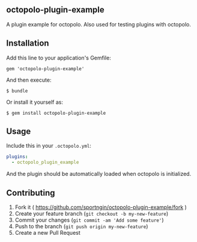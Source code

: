 octopolo-plugin-example
-----------------------

A plugin example for octopolo.  Also used for testing plugins with octopolo.


Installation
------------

Add this line to your application's Gemfile:

    gem 'octopolo-plugin-example'

And then execute:

    $ bundle

Or install it yourself as:

    $ gem install octopolo-plugin-example


Usage
-----

Include this in your `.octopolo.yml`:

```yaml
plugins:
  - octopolo_plugin_example
```

And the plugin should be automatically loaded when octopolo is initialized.


Contributing
------------

1. Fork it ( https://github.com/sportngin/octopolo-plugin-example/fork )
2. Create your feature branch (`git checkout -b my-new-feature`)
3. Commit your changes (`git commit -am 'Add some feature'`)
4. Push to the branch (`git push origin my-new-feature`)
5. Create a new Pull Request

